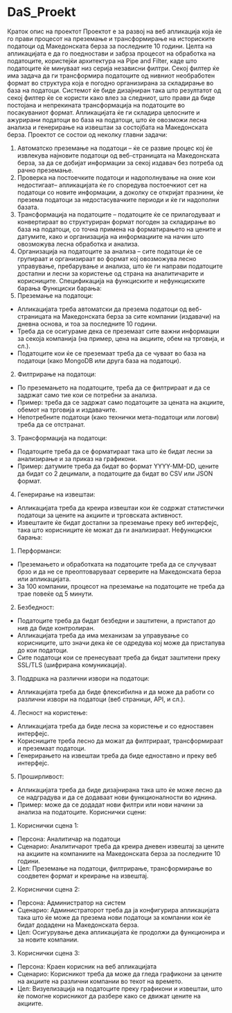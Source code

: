 # DaS_Proekt
Краток опис на проектот
Проектот е за  развој на веб апликација која ќе го прави  процесот на преземање и трансформирање на историските податоци од Македонската берза за последните 10 години. Целта на апликацијата е да го поедностави и забрза процесот на обработка на податоците, користејќи архитектура на Pipe and Filter, каде што податоците ќе минуваат низ серија независни филтри. Секој филтер ќе има задача да ги трансформира податоците од нивниот необработен формат во структура која е погодно организирана за складирање во база на податоци.
Системот ќе биде дизајниран така што резултатот од секој филтер ќе се користи како влез за следниот, што прави да биде постојана и непрекината трансформација на податоците во посакуваниот формат. Апликацијата ќе ги складира целосните и ажурирани податоци во база на податоци, што ќе овозможи лесна анализа и генерирање на извештаи за состојбата на Македонската берза.
Проектот се состои од неколку главни задачи:
1.	Автоматско преземање на податоци – ќе се развие процес кој ќе извлекува најновите податоци од веб-страницата на Македонската берза, за да се добијат информации за секој издавач без потреба од рачно преземање.
2.	Проверка на постоечките податоци и надополнување на оние кои недостигаат– апликацијата ќе го споредува постоечкиот сет на податоци со новите информации, а доколку се откријат празнини, ќе презема податоци за недостасувачките периоди и ќе ги надополни базата.
3.	Трансформација на податоците – податоците ќе се прилагодуваат и конвертираат во структуриран формат погоден за складирање во база на податоци, со точна примена на форматирањето на цените и датумите, како и организација на информациите на начин што овозможува лесна обработка и анализа.
4.	Организација на податоците за анализа – сите податоци ќе се групираат и организираат во формат кој овозможува лесно управување, пребарување и анализа, што ќе ги направи податоците достапни и лесни за користење од страна на аналитичарите и корисниците.
Спецификација на функциските и нефункциските барања
Функциски барања:
1.	Преземање на податоци:
*	Апликацијата треба автоматски да презема податоци од веб-страницата на Македонската берза за сите компании (издавачи) на дневна основа, и тоа за последните 10 години.
*	Треба да се осигураме дека се преземаат сите важни информации за секоја компанија (на пример, цена на акциите, обем на трговија, и сл.).
*	Податоците кои ќе се преземаат треба да се чуваат во база на податоци (како MongoDB или друга база на податоци).
2.	Филтрирање на податоци:
*	По преземањето на податоците, треба да се филтрираат и да се задржат само тие кои се потребни за анализа.
*	Пример: треба да се задржат само податоците за цената на акциите, обемот на трговија и издавачите.
*	Непотребните податоци (како технички мета-податоци или логови) треба да се отстранат.
3.	Трансформација на податоци:
*	Податоците треба да се форматираат така што ќе бидат лесни за анализирање и за приказ на графикони.
*	Пример: датумите треба да бидат во формат YYYY-MM-DD, цените да бидат со 2 децимали, а податоците да бидат во CSV или JSON формат.
4.	Генерирање на извештаи:
*	Апликацијата треба да креира извештаи кои ќе содржат статистички податоци за цените на акциите и трговската активност.
*	Извештаите ќе бидат достапни за преземање преку веб интерфејс, така што корисниците ќе можат да ги анализираат.
Нефункциски барања:
1.	Перформанси:
*	Преземањето и обработката на податоците треба да се случуваат брзо и да не се преоптоваруваат серверите на Македонската берза или апликацијата.
*	За 100 компании, процесот на преземање на податоците не треба да трае повеќе од 5 минути.
2.	Безбедност:
*	Податоците треба да бидат безбедни и заштитени, а пристапот до нив да биде контролиран.
*	Апликацијата треба да има механизам за управување со корисниците, што значи дека ќе се одредува кој може да пристапува до кои податоци.
*	Сите податоци кои се пренесуваат треба да бидат заштитени преку SSL/TLS (шифрирана комуникација).
3.	Поддршка на различни извори на податоци:
*	Апликацијата треба да биде флексибилна и да може да работи со различни извори на податоци (веб страници, API, и сл.).
4.	Лесност на користење:
*	Апликацијата треба да биде лесна за користење и со едноставен интерфејс.
*	Корисниците треба лесно да можат да филтрираат, трансформираат и преземаат податоци.
*	Генерирањето на извештаи треба да биде едноставно и преку веб интерфејс.
5.	Проширливост:
*	Апликацијата треба да биде дизајнирана така што ќе може лесно да се надградува и да се додаваат нови функционалности во иднина.
*	Пример: може да се додадат нови филтри или нови начини за анализа на податоците.
Кориснички сцени:
1.	Кориснички сцена 1:
*	Персона: Аналитичар на податоци
*	Сценарио: Аналитичарот треба да креира дневен извештај за цените на акциите на компаниите на Македонската берза за последните 10 години.
*	Цел: Преземање на податоци, филтрирање, трансформирање во соодветен формат и креирање на извештај.
2.	Кориснички сцена 2:
*	Персона: Администратор на систем
*	Сценарио: Администраторот треба да ја конфигурира апликацијата така што ќе може да презема нови податоци за компании кои ќе бидат додадени на Македонската берза.
*	Цел: Осигурување дека апликацијата ќе продолжи да функционира и за новите компании.
3.	Кориснички сцена 3:
*	Персона: Краен корисник на веб апликацијата
*	Сценарио: Корисникот треба да може да гледа графикони за цените на акциите на различни компании во текот на времето.
*	Цел: Визуелизација на податоците преку графикони и извештаи, што ќе помогне корисникот да разбере како се движат цените на акциите.
